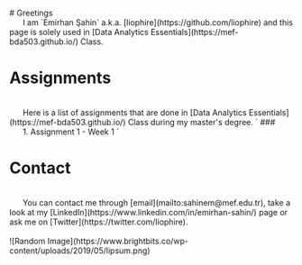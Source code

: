 <br>
# Greetings
<br>
&nbsp;&nbsp;&nbsp;&nbsp;&nbsp;&nbsp;I am `Emirhan Şahin` a.k.a. [liophire](https://github.com/liophire) and this page is solely used in [Data Analytics Essentials](https://mef-bda503.github.io/) Class.
<br>

# Assignments
<br>
&nbsp;&nbsp;&nbsp;&nbsp;&nbsp;&nbsp;Here is a list of assignments that are done in [Data Analytics Essentials](https://mef-bda503.github.io/) Class during my master's degree.
`
### &nbsp;&nbsp;&nbsp;&nbsp;&nbsp;&nbsp;1. Assignment 1 - Week 1
`


# Contact
<br>
&nbsp;&nbsp;&nbsp;&nbsp;&nbsp;&nbsp;You can contact me through [email](mailto:sahinem@mef.edu.tr), take a look at my [LinkedIn](https://www.linkedin.com/in/emirhan-sahin/) page or ask me on [Twitter](https://twitter.com/liophire).
<br>
<br>
![Random Image](https://www.brightbits.co/wp-content/uploads/2019/05/lipsum.png)
